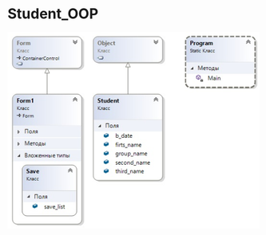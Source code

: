 # Student_OOP
![Иллюстрация к проекту](https://github.com/LeonDTym/Student_OOP/blob/main/ClassDiagram3.jpg)
